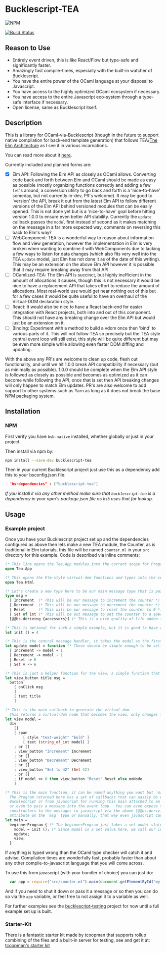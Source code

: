 # Bucklescript-TEA

[![NPM](https://nodei.co/npm/bucklescript-tea.png?compact=true)](https://nodei.co/npm/bucklescript-tea/)

[![Build Status](https://travis-ci.org/OvermindDL1/bucklescript-tea.svg?branch=master)](https://travis-ci.org/OvermindDL1/bucklescript-tea)

## Reason to Use

- Entirely event driven, this is like React/Flow but type-safe and significantly faster.
- Amazingly fast compile-times, especially with the built-in watcher of Bucklescript.
- You have the entire power of the OCaml language at your disposal to Javascript.
- You have access to the highly optimized OCaml ecosystem if necessary.
- You have access to the entire Javascript eco-system through a type-safe interface if necessary.
- Open license, same as Bucklescript itself.

## Description

This is a library for OCaml-via-Bucklescript (though in the future to support native compilation for back-end template generation) that follows TEA/[The Elm Architecture](https://guide.elm-lang.org/architecture/) as I see it in various incarnations.

You can read more about it [here](http://blog.overminddl1.com/tags/bucklescript-tea/).

Currently included and planned forms are:

- [X] Elm API: Following the Elm API as closely as OCaml allows. Converting code back and forth between Elm and OCaml should be made as easy as possible (mostly organizing functions correctly and adding a few `let`'s around, a conversion utility to go back and forth is a 'nice-to-have' someday, but not currently in-dev, PR's welcome). It may be good to 'version' the API, break it out from the latest Elm API to follow different versions of the Elm API behind versioned modules that can be easily opened. This is not done yet but is a 'nice-to-have' goal before hitting version 1.0.0 to ensure even better API stability. Currently the `update` callback passes the `model` first instead of second as it makes matching on the message in a far more expected way, comments on reversing this back to Elm's way?
- [ ] WebComponent: TEA is a wonderful way to reason about information flow and view generation, however the implementation in Elm is very broken when wanting to combine it with WebComponents due to lacking a few ways to listen for data changes (which also fits very well into the TEA `update` model, just Elm has not done it as of the date of this writing). This may be an extension on the above Elm API however it is possible that it may require breaking away from that API.
- [ ] OCamlized-TEA: The Elm API is succinct, but highly inefficient in the amount of allocations it causes, though this is not necessary it would be nice to have a replacement API that takes effort to reduce the amount of allocations. Most real-world use would get near nothing out of this but for a few cases it would be quite useful to have an overhaul of the Virtual-DOM declaration style.
- [ ] React: It would also be nice to have a React back-end for easier integration with React projects, both into and out of this component. This should not have any breaking change over the Elm API but would just be an extension on it.
- [ ] Binding: Experiment with a method to build a vdom once then 'bind' to various parts of it. This will not follow TEA so precisely but the TEA style central event loop will still exist, this style will be quite different but may be even more simple while allowing even faster DOM diffing and updating.

With the above any PR's are welcome to clean up code, flesh out functionality, and until we hit 1.0.0 break API compatibility if necessary (but as minimally as possible). 1.0.0 should be complete when the Elm API style is followed as closely as possible and becomes as optimized as it can become while following the API, once that is set then API breaking changes will only happen to match Elm updates. PR's are also welcome to add support to other systems such as Yarn as long as it does not break the base NPM packaging system.

## Installation

### NPM

First verify you have `bsb-native` installed, whether globally or just in your project.

Then install via npm by:

```sh
npm install --save-dev bucklescript-tea
```

Then in your current Bucklescript project just use this as a dependency add this to your bsconfig.json file:

```json
  "bs-dependencies" : ["bucklescript-tea"]
```

_If you install it via any other method make sure that `bucklescript-tea` is a dependency in your npm's package.json file as `bsb` uses that for lookup._

## Usage

### Example project

Once you have your Bucklescript project set up and the dependencies configured as above then lets make a new TEA module, the Counter, as is traditional in Elm tutorials, this file will be named `counter.ml` in your `src` directory for this example. Code is described via inline comments:

```ocaml
(* This line opens the Tea.App modules into the current scope for Program access functions and types *)
open Tea.App

(* This opens the Elm-style virtual-dom functions and types into the current scope *)
open Tea.Html

(* Let's create a new type here to be our main message type that is passed around *)
type msg =
  | Increment  (* This will be our message to increment the counter *)
  | Decrement  (* This will be our message to decrement the counter *)
  | Reset      (* This will be our message to reset the counter to 0 *)
  | Set of int (* This will be out message to set the counter to a specific value *)
  [@@bs.deriving {accessors}] (* This is a nice quality-of-life addon from Bucklescript, it will generate function names for each constructor name, optional, but nice to cut down on code, this is unused in this example but good to have regardless *)

(* This is optional for such a simple example, but it is good to have an `init` function to define your initial model default values, the model for Counter is just an integer *)
let init () = 4

(* This is the central message handler, it takes the model as the first argument *)
let update model = function (* These should be simple enough to be self-explanatory, mutate the model based on the message, easy to read and follow *)
  | Increment -> model + 1
  | Decrement -> model - 1
  | Reset -> 0
  | Set v -> v

(* This is just a helper function for the view, a simple function that returns a button based on some argument *)
let view_button title msg =
  button
    [ onClick msg
    ]
    [ text title
    ]

(* This is the main callback to generate the virtual-dom.
  This returns a virtual-dom node that becomes the view, only changes from call-to-call are set on the real DOM for efficiency, this is also only called once per frame even with many messages sent in within that frame, otherwise does nothing *)
let view model =
  div
    []
    [ span
        [ style "text-weight" "bold" ]
        [ text (string_of_int model) ]
    ; br []
    ; view_button "Increment" Increment
    ; br []
    ; view_button "Decrement" Decrement
    ; br []
    ; view_button "Set to 42" (Set 42)
    ; br []
    ; if model <> 0 then view_button "Reset" Reset else noNode
    ]

(* This is the main function, it can be named anything you want but `main` is traditional.
  The Program returned here has a set of callbacks that can easily be called from
  Bucklescript or from javascript for running this main attached to an element,
  or even to pass a message into the event loop.  You can even expose the
  constructors to the messages to javascript via the above [@@bs.deriving {accessors}]
  attribute on the `msg` type or manually, that way even javascript can use it safely. *)
let main =
  beginnerProgram { (* The beginnerProgram just takes a set model state and the update and view functions *)
    model = init (); (* Since model is a set value here, we call our init function to generate that value *)
    update;
    view;
  }
```

If anything is typed wrong than the OCaml type checker will catch it and advise. Compilation times are wonderfully fast, probably faster than about any other compile-to-javascript language that you will come across.

To use this from javascript (with your bundler of choice) you can just do:

```javascript
  var app = require("src/counter.ml").main(document.getElementById("my-element"));
```

And if you need to shut it down or pass it a message or so then you can do so via the `app` variable, or feel free to not assign it to a variable as well.

For further examples see the [bucklescript-testing](https://github.com/OvermindDL1/bucklescript-testing) project for now until a full example set up is built.

### Starter-Kit

There is a fantastic starter kit made by tcoopman that supports rollup combining of the files and a built-in server for testing, see and get it at: [tcoopman's starter kit](https://github.com/tcoopman/bucklescript-tea-starter-kit)

